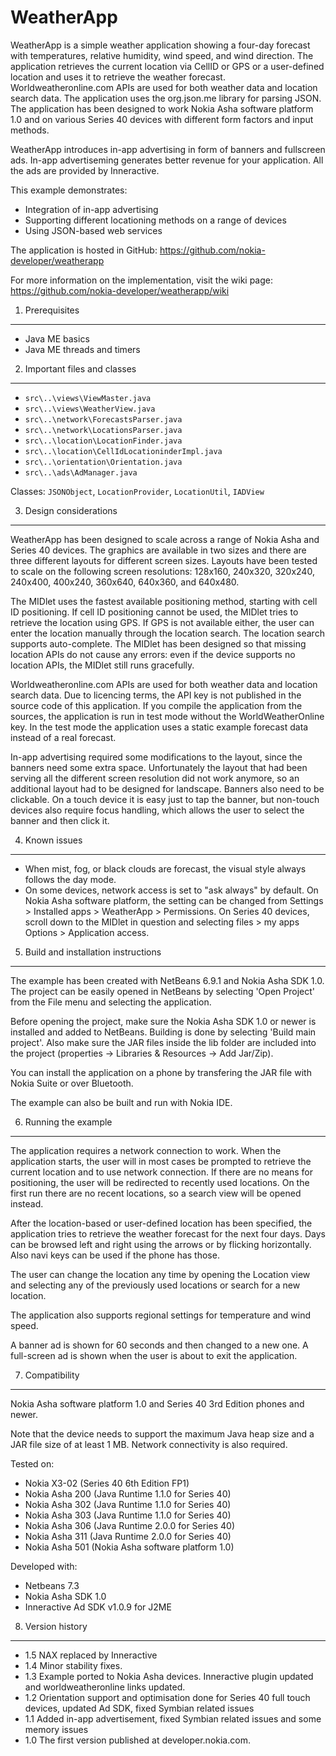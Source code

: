 WeatherApp
==========

WeatherApp is a simple weather application showing a four-day forecast with
temperatures, relative humidity, wind speed, and wind direction. The application
retrieves the current location via CellID or GPS or a user-defined location and
uses it to retrieve the weather forecast. Worldweatheronline.com APIs are used
for both weather data and location search data. The application uses the
org.json.me library for parsing JSON. The application has been designed to work
Nokia Asha software platform 1.0 and on various Series 40 devices with different
form factors and input methods.

WeatherApp introduces in-app advertising in form of banners and fullscreen ads.
In-app advertiseming generates better revenue for your application. All the ads
are provided by Inneractive.

This example demonstrates:

* Integration of in-app advertising
* Supporting different locationing methods on a range of devices
* Using JSON-based web services

The application is hosted in GitHub: https://github.com/nokia-developer/weatherapp

For more information on the implementation, visit the wiki page: https://github.com/nokia-developer/weatherapp/wiki


1. Prerequisites
-------------------------------------------------------------------------------

* Java ME basics
* Java ME threads and timers


2. Important files and classes
-------------------------------------------------------------------------------

* `src\..\views\ViewMaster.java`
* `src\..\views\WeatherView.java`
* `src\..\network\ForecastsParser.java`
* `src\..\network\LocationsParser.java`
* `src\..\location\LocationFinder.java`
* `src\..\location\CellIdLocationinderImpl.java`
* `src\..\orientation\Orientation.java`
* `src\..\ads\AdManager.java`

Classes: `JSONObject`, `LocationProvider`, `LocationUtil`, `IADView`


3. Design considerations
-------------------------------------------------------------------------------

WeatherApp has been designed to scale across a range of Nokia Asha and Series 
40 devices. The graphics are available in two sizes and there are three
different layouts for different screen sizes. Layouts have been tested to scale
on the following screen resolutions: 128x160, 240x320, 320x240, 240x400,
400x240, 360x640, 640x360, and 640x480.

The MIDlet uses the fastest available positioning method, starting with cell ID
positioning. If cell ID positioning cannot be used, the MIDlet tries to
retrieve the location using GPS. If GPS is not available either, the user can
enter the location manually through the location search. The location search
supports auto-complete. The MIDlet has been designed so that missing location
APIs do not cause any errors: even if the device supports no location APIs, the
MIDlet still runs gracefully.

Worldweatheronline.com APIs are used for both weather data and location search
data. Due to licencing terms, the API key is not published in the source code
of this application. If you compile the application from the sources, the 
application is run in test mode without the WorldWeatherOnline key. In the 
test mode the application uses a static example forecast data instead of a real 
forecast.

In-app advertising required some modifications to the layout, since the banners
need some extra space. Unfortunately the layout that had been serving all the
different screen resolution did not work anymore, so an additional layout had
to be designed for landscape. Banners also need to be clickable. On a touch
device it is easy just to tap the banner, but non-touch devices also require
focus handling, which allows the user to select the banner and then click it.


4. Known issues
-------------------------------------------------------------------------------

* When mist, fog, or black clouds are forecast, the visual style always follows
  the day mode.
* On some devices, network access is set to "ask always" by default. On Nokia 
  Asha software platform, the setting can be changed from Settings > Installed 
  apps > WeatherApp > Permissions. On Series 40 devices, scroll down to the 
  MIDlet in question and selecting files > my apps Options > Application access.


5. Build and installation instructions
-------------------------------------------------------------------------------

The example has been created with NetBeans 6.9.1 and Nokia Asha SDK 1.0.
The project can be easily opened in NetBeans by selecting 'Open Project' 
from the File menu and selecting the application. 

Before opening the project, make sure the Nokia Asha SDK 1.0 or newer is 
installed and added to NetBeans. Building is done by selecting 'Build main 
project'. Also make sure the JAR files inside the lib folder are included
into the project (properties -> Libraries & Resources -> Add Jar/Zip).

You can install the application on a phone by transfering the JAR file 
with Nokia Suite or over Bluetooth.

The example can also be built and run with Nokia IDE.


6. Running the example
-------------------------------------------------------------------------------

The application requires a network connection to work. When the application
starts, the user will in most cases be prompted to retrieve the current location
and to use network connection. If there are no means for positioning, the user
will be redirected to recently used locations. On the first run there are no
recent locations, so a search view will be opened instead.

After the location-based or user-defined location has been specified, the 
application tries to retrieve the weather forecast for the next four days.
Days can be browsed left and right using the arrows or by flicking 
horizontally. Also navi keys can be used if the phone has those.

The user can change the location any time by opening the Location view and 
selecting any of the previously used locations or search for a new location.

The application also supports regional settings for temperature and wind speed.

A banner ad is shown for 60 seconds and then changed to a new one. A 
full-screen ad is shown when the user is about to exit the application.


7. Compatibility
-------------------------------------------------------------------------------

Nokia Asha software platform 1.0 and Series 40 3rd Edition phones and newer.

Note that the device needs to support the maximum Java heap size and a JAR file
size of at least 1 MB. Network connectivity is also required.

Tested on:
* Nokia X3-02 (Series 40 6th Edition FP1)
* Nokia Asha 200 (Java Runtime 1.1.0 for Series 40)
* Nokia Asha 302 (Java Runtime 1.1.0 for Series 40)
* Nokia Asha 303 (Java Runtime 1.1.0 for Series 40)
* Nokia Asha 306 (Java Runtime 2.0.0 for Series 40)
* Nokia Asha 311 (Java Runtime 2.0.0 for Series 40)
* Nokia Asha 501 (Nokia Asha software platform 1.0)

Developed with:
* Netbeans 7.3
* Nokia Asha SDK 1.0
* Inneractive Ad SDK v1.0.9 for J2ME


8. Version history
-------------------------------------------------------------------------------

* 1.5 NAX replaced by Inneractive
* 1.4 Minor stability fixes.
* 1.3 Example ported to Nokia Asha devices. Inneractive plugin updated and
      worldweatheronline links updated.
* 1.2 Orientation support and optimisation done for Series 40 full touch devices, 
      updated Ad SDK, fixed Symbian related issues
* 1.1 Added in-app advertisement, fixed Symbian related issues and some memory 
      issues
* 1.0 The first version published at developer.nokia.com.
